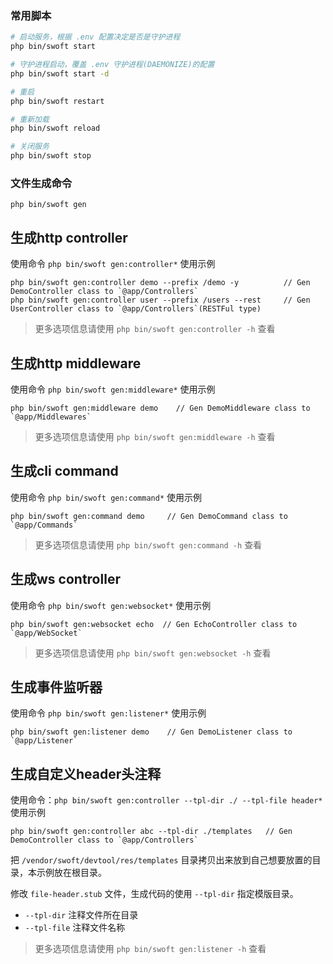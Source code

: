 ### 常用脚本


```sh
# 启动服务，根据 .env 配置决定是否是守护进程
php bin/swoft start

# 守护进程启动，覆盖 .env 守护进程(DAEMONIZE)的配置
php bin/swoft start -d

# 重启
php bin/swoft restart

# 重新加载
php bin/swoft reload

# 关闭服务
php bin/swoft stop
```

### 文件生成命令

`php bin/swoft gen`

## 生成http controller

使用命令 `php bin/swoft gen:controller*` 使用示例

    php bin/swoft gen:controller demo --prefix /demo -y          // Gen DemoController class to `@app/Controllers`
    php bin/swoft gen:controller user --prefix /users --rest     // Gen UserController class to `@app/Controllers`(RESTFul type)

> 更多选项信息请使用  `php bin/swoft gen:controller -h`  查看

## 生成http middleware

使用命令 `php bin/swoft gen:middleware*` 使用示例

    php bin/swoft gen:middleware demo    // Gen DemoMiddleware class to `@app/Middlewares`

> 更多选项信息请使用  `php bin/swoft gen:middleware -h`  查看

## 生成cli command

使用命令 `php bin/swoft gen:command*` 使用示例

    php bin/swoft gen:command demo     // Gen DemoCommand class to `@app/Commands`

> 更多选项信息请使用  `php bin/swoft gen:command -h`  查看

## 生成ws controller

使用命令 `php bin/swoft gen:websocket*` 使用示例

    php bin/swoft gen:websocket echo  // Gen EchoController class to `@app/WebSocket`

> 更多选项信息请使用  `php bin/swoft gen:websocket -h`  查看

## 生成事件监听器

使用命令 `php bin/swoft gen:listener*` 使用示例

    php bin/swoft gen:listener demo    // Gen DemoListener class to `@app/Listener`

## 生成自定义header头注释

使用命令：`php bin/swoft gen:controller --tpl-dir ./ --tpl-file header*` 使用示例

    php bin/swoft gen:controller abc --tpl-dir ./templates   // Gen DemoController class to `@app/Controllers`

把 `/vendor/swoft/devtool/res/templates` 目录拷贝出来放到自己想要放置的目录，本示例放在根目录。

修改 `file-header.stub` 文件，生成代码的使用 `--tpl-dir` 指定模版目录。

* `--tpl-dir` 注释文件所在目录
* `--tpl-file` 注释文件名称

> 更多选项信息请使用  `php bin/swoft gen:listener -h`  查看

